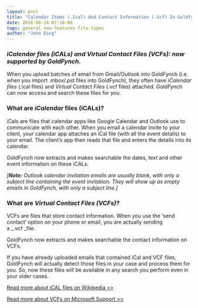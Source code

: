 ```yaml
---
layout: post
title: "Calendar Items (.Ical) And Contact Information (.Vcf) In Goldfynch"
date: 2016-08-24 07:10:00
tags: general new-features file-types
author: "John Ding"
---
```


### _iCalendar files (iCALs) and Virtual Contact Files (VCFs): now supported by GoldFynch._

When you upload batches of email from Gmail/Outlook into GoldFynch (i.e. when you import .mbox/.pst files into GoldFynch), they often have _iCalendar files_ (.ical files) and _Virtual Contact Files_ (.vcf files) attached. GoldFynch can now access and search these files for you.

### What are _iCalendar_ files (iCALs)?

iCals are files that calendar apps like Google Calendar and Outlook use to communicate with each other. When you email a calendar invite to your client, your calendar app attaches an iCal file (with all the event details) to your email. The client’s app then reads that file and enters the details into its calendar.

GoldFynch now extracts and makes searchable the dates, text and other event information on these iCALs.

_[**Note:** Outlook calendar invitation emails are usually blank, with only a subject line containing the event invitation. They will show up as empty emails in GoldFynch, with only a subject line.]_

### What are _Virtual Contact Files (VCFs)_? 

VCFs are files that store contact information. When you use the ‘send contact’ option on your phone or email, you are actually sending a _.vcf _file.

GoldFynch now extracts and makes searchable the contact information on VCFs.

If you have already uploaded emails that contained iCal and VCF files, GoldFynch will actually detect those files in your case and process them for you. So, now these files will be available in any search you perform even in your older cases.


[Read more about iCAL files on Wikipedia &gt;&gt;](https://en.wikipedia.org/wiki/ICalendar)

[Read more about VCFs on Microsoft Support &gt;&gt;](https://support.office.com/en-us/article/Send-and-save-contacts-as-vCards-vcf-files-94a17a6f-105f-46c7-9308-33658c1c2690)

